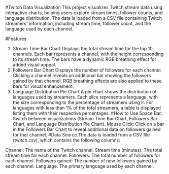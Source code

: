 #Twitch Data Visualization
This project visualizes Twitch stream data using interactive charts, helping users explore stream times, follower counts, and language distribution. The data is loaded from a CSV file containing Twitch streamers' information, including stream time, follower count, and the language used by each channel.

#Features
1. Stream Time Bar Chart
Displays the total stream time for the top 10 channels.
Each bar represents a channel, with the height corresponding to its stream time.
The bars have a dynamic RGB breathing effect for added visual appeal.
2. Followers Bar Chart
Displays the number of followers for each channel.
Clicking a channel reveals an additional bar showing the followers gained by that channel.
RGB breathing effects are also applied to these bars for visual enhancement.
3. Language Distribution Pie Chart
A pie chart shows the distribution of languages used by streamers.
Each slice represents a language, with the size corresponding to the percentage of streamers using it.
For languages with less than 1% of the total streamers, a table is displayed listing them with their respective percentages.
#How to Use
Space Bar: Switch between visualizations (Stream Time Bar Chart, Followers Bar Chart, and Language Distribution Pie Chart).
Mouse Click: Click on a bar in the Followers Bar Chart to reveal additional data on followers gained for that channel.
#Data Source
The data is loaded from a CSV file (twitch.csv), which contains the following columns:

Channel: The name of the Twitch channel.
Stream time (minutes): The total stream time for each channel.
Followers: The total number of followers for each channel.
Followers gained: The number of new followers gained by each channel.
Language: The primary language used by each channel.
